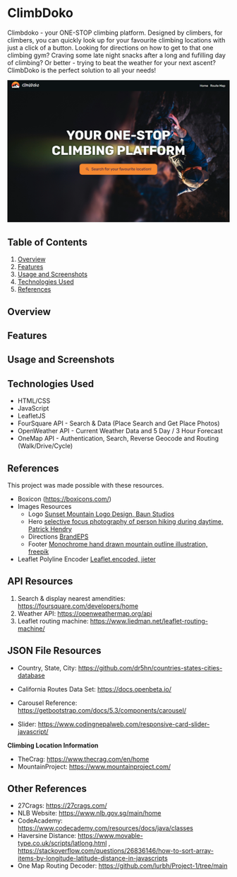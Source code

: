 # ClimbDoko
Climbdoko - your ONE-STOP climbing platform. Designed by climbers, for climbers, you can quickly look up for your favourite climbing locations with just a click of a button. Looking for directions on how to get to that one climbing gym? Craving some late night snacks after a long and fufilling day of climbing? Or better - trying to beat the weather for your next ascent? ClimbDoko is the perfect solution to all your needs!

![alt text](assets/readme/overview.png)

## Table of Contents
1. [Overview](#overview)
2. [Features](#features)
3. [Usage and Screenshots](#usage-and-screenshots)
4. [Technologies Used](#technologies-used)
5. [References](#references)



## Overview
## Features
## Usage and Screenshots
## Technologies Used
* HTML/CSS
* JavaScript
* LeafletJS
* FourSquare API - Search & Data (Place Search and Get Place Photos)
* OpenWeather API - Current Weather Data and 5 Day / 3 Hour Forecast
* OneMap API - Authentication, Search, Reverse Geocode and Routing (Walk/Drive/Cycle)

## References
This project was made possible with these resources.
* Boxicon (https://boxicons.com/)
* Images Resources
  * Logo [Sunset Mountain Logo Design, Baun Studios](https://dribbble.com/shots/14917636-Sunset-Mountain-Logo-Design)
  * Hero [selective focus photography of person hiking during daytime, Patrick Hendry](https://unsplash.com/photos/selective-focus-photography-of-person-hiking-during-daytime-WrCvD2Cgb4c)
  * Directions [BrandEPS](https://brandeps.com/)
  * Footer [Monochrome hand drawn mountain outline illustration, freepik](https://www.freepik.com/free-vector/monochrome-hand-drawn-mountain-outline-illustration_41155995.htm)
* Leaflet Polyline Encoder [Leaflet.encoded, jieter](https://github.com/jieter/Leaflet.encoded/tree/master)


## API Resources
1. Search & display nearest amendities: https://foursquare.com/developers/home
2. Weather API: https://openweathermap.org/api
3. Leaflet routing machine: https://www.liedman.net/leaflet-routing-machine/

## JSON File Resources
* Country, State, City: https://github.com/dr5hn/countries-states-cities-database
* California Routes Data Set: https://docs.openbeta.io/


* Carousel Reference: https://getbootstrap.com/docs/5.3/components/carousel/
* Slider: https://www.codingnepalweb.com/responsive-card-slider-javascript/

**Climbing Location Information**
* TheCrag: https://www.thecrag.com/en/home
* MountainProject: https://www.mountainproject.com/


## Other References 
* 27Crags: https://27crags.com/
* NLB Website: https://www.nlb.gov.sg/main/home
* CodeAcademy: https://www.codecademy.com/resources/docs/java/classes
* Haversine Distance: https://www.movable-type.co.uk/scripts/latlong.html , https://stackoverflow.com/questions/26836146/how-to-sort-array-items-by-longitude-latitude-distance-in-javascripts 
* One Map Routing Decoder: https://github.com/lurbh/Project-1/tree/main 

